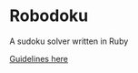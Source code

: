# Robodoku

A sudoku solver written in Ruby

[Guidelines here](https://github.com/turingschool/challenges/blob/master/robodoku.markdown)
